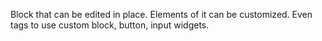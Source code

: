 Block that can be edited in place. Elements of it can be customized. Even tags to use custom block, button, input widgets.
